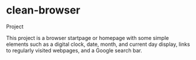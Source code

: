 # clean-browser
Project

This project is a browser startpage or homepage with some simple elements such as a digital clock, date, month, and current day display, links to regularly visited webpages, and a Google search bar.

